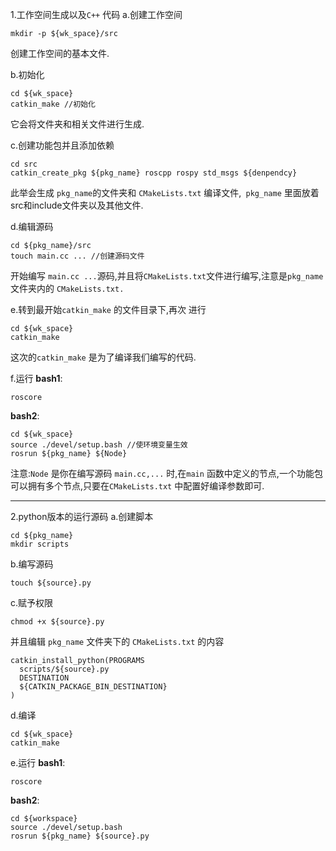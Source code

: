 1.工作空间生成以及`C++` 代码
a.创建工作空间
```shell
mkdir -p ${wk_space}/src
```

创建工作空间的基本文件.

b.初始化
```shell
cd ${wk_space}
catkin_make //初始化
```

它会将文件夹和相关文件进行生成.

c.创建功能包并且添加依赖
```shell
cd src
catkin_create_pkg ${pkg_name} roscpp rospy std_msgs ${denpendcy}
```
此举会生成 `pkg_name`的文件夹和 `CMakeLists.txt` 编译文件,` pkg_name` 里面放着src和include文件夹以及其他文件.

d.编辑源码
```shell
cd ${pkg_name}/src
touch main.cc ... //创建源码文件
```

开始编写 `main.cc ...`源码,并且将`CMakeLists.txt`文件进行编写,注意是`pkg_name`文件夹内的 `CMakeLists.txt.`

e.转到最开始`catkin_make` 的文件目录下,再次 进行
```shell
cd ${wk_space}
catkin_make
```

这次的`catkin_make` 是为了编译我们编写的代码.

f.运行
**bash1**:
```shell
roscore
```

**bash2**:
```shell
cd ${wk_space}
source ./devel/setup.bash //使环境变量生效
rosrun ${pkg_name} ${Node}
```

注意:`Node` 是你在编写源码 `main.cc,...` 时,在`main` 函数中定义的节点,一个功能包可以拥有多个节点,只要在`CMakeLists.txt` 中配置好编译参数即可.


---
2.python版本的运行源码
a.创建脚本
```shell
cd ${pkg_name}
mkdir scripts
```

b.编写源码
```shell
touch ${source}.py
```

c.赋予权限
```shell
chmod +x ${source}.py
```

并且编辑 `pkg_name` 文件夹下的 `CMakeLists.txt` 的内容
```shell
catkin_install_python(PROGRAMS 
  scripts/${source}.py
  DESTINATION 
  ${CATKIN_PACKAGE_BIN_DESTINATION}
)
```

d.编译
```shell
cd ${wk_space}
catkin_make
```

e.运行
**bash1**:
```shell
roscore
```
**bash2**:
```shell
cd ${workspace}
source ./devel/setup.bash
rosrun ${pkg_name} ${source}.py
```